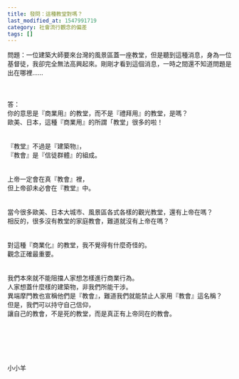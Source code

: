 ```yaml
---
title: 發問：這種教堂對嗎？
last_modified_at: 1547991719
category: 社會流行觀念的偏差
tags: []
---
```


問題：一位建築大師要來台灣的風景區蓋一座教堂，但是聽到這種消息，身為一位基督徒，我卻完全無法高興起來。剛剛才看到這個消息，一時之間還不知道問題是出在哪裡......<br><br><!--more--><br><br>答：<br>你的意思是『商業用』的教堂，而不是『禮拜用』的教堂，是嗎？<br>歐美、日本，這種『商業用』的所謂「教堂」很多的啦！<br> <br><br>『教堂』不過是『建築物』，<br>『教會』是『信徒群體』的組成。<br> <br><br>上帝一定會在真『教會』裡，<br>但上帝卻未必會在『教堂』中。<br> <br><br>當今很多歐美、日本大城市、風景區各式各樣的觀光教堂，還有上帝在嗎？<br>相反的，很多沒有教堂的家庭教會，難道就沒有上帝在嗎？<br> <br><br>對這種『商業化』的教堂，我不覺得有什麼奇怪的。<br>觀念正確最重要。<br> <br><br>我們本來就不能阻擋人家想怎樣進行商業行為。<br>人家想蓋什麼樣的建築物，非我們所能干涉。<br>異端摩門教也宣稱他們是『教會』，難道我們就能禁止人家用『教會』這名稱？<br>但是，我們可以持守自己信仰，<br>讓自己的教會，不是死的教堂，而是真正有上帝同在的教會。 <br><br><br><br><br><br><br>小小羊<br><br><br><br><br><br>
